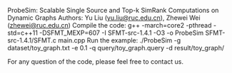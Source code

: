 ProbeSim: Scalable Single Source and Top-k SimRank Computations on Dynamic Graphs
Authors: Yu Liu (yu.liu@ruc.edu.cn), Zhewei Wei (zhewei@ruc.edu.cn)
Compile the code:
g++ -march=core2 -pthread -std=c++11 -DSFMT_MEXP=607 -I SFMT-src-1.4.1 -O3 -o ProbeSim SFMT-src-1.4.1/SFMT.c main.cpp
Run the example:
./ProbeSim -g dataset/toy_graph.txt -e 0.1 -q query/toy_graph.query -d result/toy_graph/

For any question of the code, please feel free to contact us.